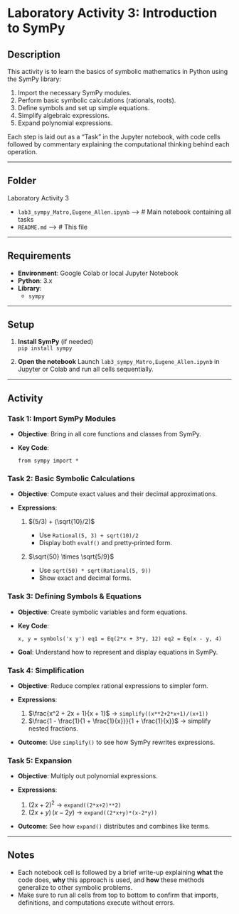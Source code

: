 # Laboratory Activity 3: Introduction to SymPy

## Description
This activity is to learn the basics of symbolic mathematics in Python using the SymPy library:

1. Import the necessary SymPy modules.
2. Perform basic symbolic calculations (rationals, roots).
3. Define symbols and set up simple equations.
4. Simplify algebraic expressions.
5. Expand polynomial expressions.

Each step is laid out as a “Task” in the Jupyter notebook, with code cells followed by commentary explaining the computational thinking behind each operation.

---

## Folder

Laboratory Activity 3

- `lab3_sympy_Matro,Eugene_Allen.ipynb` --> # Main notebook containing all tasks  
- `README.md` --> # This file  

---

## Requirements

- **Environment**: Google Colab or local Jupyter Notebook  
- **Python**: 3.x  
- **Library**:
  - `sympy`

---

## Setup

1. **Install SymPy** (if needed)  
   `
   pip install sympy
   `

2. **Open the notebook**
   Launch `lab3_sympy_Matro,Eugene_Allen.ipynb` in Jupyter or Colab and run all cells sequentially.

---

## Activity

### Task 1: Import SymPy Modules

* **Objective**: Bring in all core functions and classes from SymPy.
* **Key Code**:

  `
  from sympy import *
  `

### Task 2: Basic Symbolic Calculations

* **Objective**: Compute exact values and their decimal approximations.
* **Expressions**:

  1. $(5/3) + (\sqrt{10}/2)$

     * Use `Rational(5, 3) + sqrt(10)/2`
     * Display both `evalf()` and pretty‑printed form.
  2. $\sqrt{50} \times \sqrt{5/9}$

     * Use `sqrt(50) * sqrt(Rational(5, 9))`
     * Show exact and decimal forms.

### Task 3: Defining Symbols & Equations

* **Objective**: Create symbolic variables and form equations.
* **Key Code**:

  `
  x, y = symbols('x y')
  eq1 = Eq(2*x + 3*y, 12)
  eq2 = Eq(x - y, 4)
  `
* **Goal**: Understand how to represent and display equations in SymPy.

### Task 4: Simplification

* **Objective**: Reduce complex rational expressions to simpler form.
* **Expressions**:

  1. $\frac{x^2 + 2x + 1}{x + 1}$ → `simplify((x**2+2*x+1)/(x+1))`
  2. $\frac{1 - \frac{1}{1 + \frac{1}{x}}}{1 + \frac{1}{x}}$ → simplify nested fractions.
* **Outcome**: Use `simplify()` to see how SymPy rewrites expressions.

### Task 5: Expansion

* **Objective**: Multiply out polynomial expressions.
* **Expressions**:

  1. $(2x + 2)^2$ → `expand((2*x+2)**2)`
  2. $(2x + y)\,(x - 2y)$ → `expand((2*x+y)*(x-2*y))`
* **Outcome**: See how `expand()` distributes and combines like terms.

---

## Notes

* Each notebook cell is followed by a brief write-up explaining **what** the code does, **why** this approach is used, and **how** these methods generalize to other symbolic problems.
* Make sure to run all cells from top to bottom to confirm that imports, definitions, and computations execute without errors.